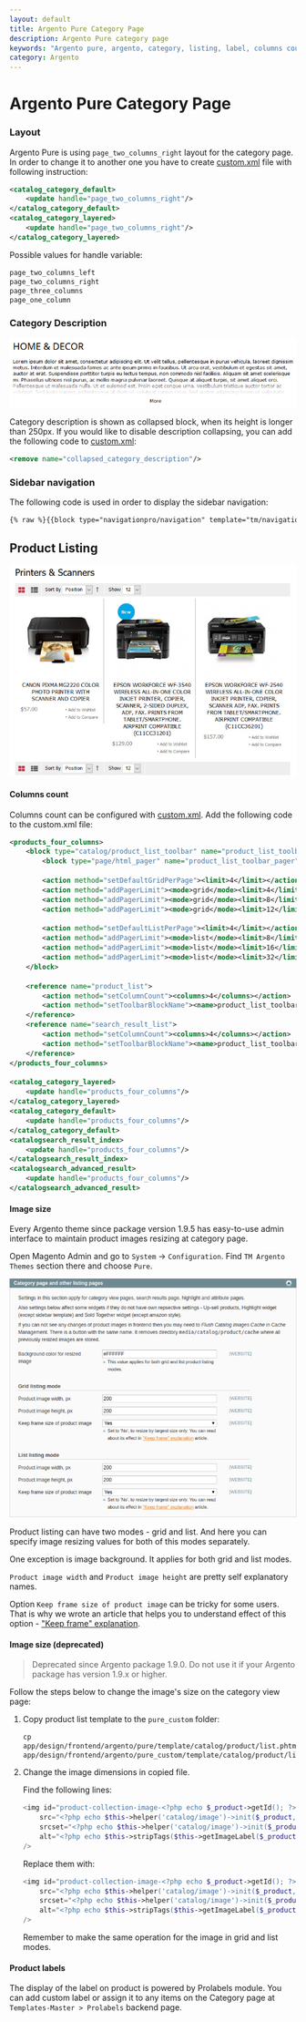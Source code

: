 ```yaml
---
layout: default
title: Argento Pure Category Page
description: Argento Pure category page
keywords: "Argento pure, argento, category, listing, label, columns count"
category: Argento
---
```


# Argento Pure Category Page

### Layout

Argento Pure is using `page_two_columns_right` layout for the category page. In order to
change it to another one you have to create [custom.xml][custom_xml] file with following
instruction:

```xml
<catalog_category_default>
    <update handle="page_two_columns_right"/>
</catalog_category_default>
<catalog_category_layered>
    <update handle="page_two_columns_right"/>
</catalog_category_layered>
```

Possible values for handle variable:

```
page_two_columns_left
page_two_columns_right
page_three_columns
page_one_column
```

### Category Description

![Collapsed category description](/images/argento/pure2/category-page/collapsed_description.png)

Category description is shown as collapsed block, when its height is longer than
250px. If you would like to disable description collapsing, you can add the following
code to [custom.xml][custom_xml]:

```xml
<remove name="collapsed_category_description"/>
```
### Sidebar navigation

The following code is used in order to display the sidebar navigation:

```html
{% raw %}{{block type="navigationpro/navigation" template="tm/navigationpro/sidebar.phtml" name_in_layout="navpro-homepage-left" menu_name="argento_mall_left" enabled="1"}}{% endraw %}
```

## Product Listing

![Product Listing](/images/argento/pure/product-listing.jpg)

#### Columns count

Columns count can be configured with [custom.xml][custom_xml].
Add the following code to the custom.xml file:

```xml
<products_four_columns>
    <block type="catalog/product_list_toolbar" name="product_list_toolbar" template="catalog/product/list/toolbar.phtml">
        <block type="page/html_pager" name="product_list_toolbar_pager"/>

        <action method="setDefaultGridPerPage"><limit>4</limit></action>
        <action method="addPagerLimit"><mode>grid</mode><limit>4</limit></action>
        <action method="addPagerLimit"><mode>grid</mode><limit>8</limit></action>
        <action method="addPagerLimit"><mode>grid</mode><limit>12</limit></action>

        <action method="setDefaultListPerPage"><limit>4</limit></action>
        <action method="addPagerLimit"><mode>list</mode><limit>8</limit></action>
        <action method="addPagerLimit"><mode>list</mode><limit>16</limit></action>
        <action method="addPagerLimit"><mode>list</mode><limit>32</limit></action>
    </block>

    <reference name="product_list">
        <action method="setColumnCount"><columns>4</columns></action>
        <action method="setToolbarBlockName"><name>product_list_toolbar</name></action>
    </reference>
    <reference name="search_result_list">
        <action method="setColumnCount"><columns>4</columns></action>
        <action method="setToolbarBlockName"><name>product_list_toolbar</name></action>
    </reference>
</products_four_columns>

<catalog_category_layered>
    <update handle="products_four_columns"/>
</catalog_category_layered>
<catalog_category_default>
    <update handle="products_four_columns"/>
</catalog_category_default>
<catalogsearch_result_index>
    <update handle="products_four_columns"/>
</catalogsearch_result_index>
<catalogsearch_advanced_result>
    <update handle="products_four_columns"/>
</catalogsearch_advanced_result>
```

#### Image size

Every Argento theme since package version 1.9.5 has easy-to-use admin interface to maintain product images resizing at category page.

Open Magento Admin and go to `System` → `Configuration`. Find `TM Argento Themes` section there and choose `Pure`.

![Product Listing image size](/images/argento/default/listing-image-settings.png)

Product listing can have two modes - grid and list. And here you can specify image resizing values for both of this modes separately.

One exception is image background. It applies for both grid and list modes.

`Product image width` and `Product image height` are pretty self explanatory names.

Option `Keep frame size of product image` can be tricky for some users. That is why we wrote an article that helps you to understand effect of this option - ["Keep frame" explanation](/m1/argento/keep-frame/).

#### Image size (deprecated)

> Deprecated since Argento package 1.9.0. Do not use it if your Argento package has version 1.9.x or higher.

Follow the steps below to change the image's size on the category view page:

 1. Copy product list template to the `pure_custom` folder:

    ```
    cp app/design/frontend/argento/pure/template/catalog/product/list.phtml app/design/frontend/argento/pure_custom/template/catalog/product/list.phtml
    ```

 2. Change the image dimensions in copied file.

    Find the following lines:

    ```php
    <img id="product-collection-image-<?php echo $_product->getId(); ?>"
        src="<?php echo $this->helper('catalog/image')->init($_product, 'small_image')->keepFrame(false)->resize(270); ?>"
        srcset="<?php echo $this->helper('catalog/image')->init($_product, 'small_image')->keepFrame(false)->resize(270); ?> 1x, <?php echo $this->helper('catalog/image')->init($_product, 'small_image')->keepFrame(false)->resize(270 * 2); ?> 2x"
        alt="<?php echo $this->stripTags($this->getImageLabel($_product, 'small_image'), null, true) ?>"
    />
    ```

    Replace them with:

    ```php
    <img id="product-collection-image-<?php echo $_product->getId(); ?>"
        src="<?php echo $this->helper('catalog/image')->init($_product, 'small_image')->keepFrame(true)->resize(270, 270); ?>"
        srcset="<?php echo $this->helper('catalog/image')->init($_product, 'small_image')->keepFrame(true)->resize(270, 270); ?> 1x, <?php echo $this->helper('catalog/image')->init($_product, 'small_image')->keepFrame(true)->resize(270 * 2, 270 * 2); ?> 2x"
        alt="<?php echo $this->stripTags($this->getImageLabel($_product, 'small_image'), null, true) ?>"
    />
    ```

    Remember to make the same operation for the image in grid and list modes.

#### Product labels

The display of the label on product is powered by Prolabels module. You can add custom label or assign it to any items on the Category page at `Templates-Master > Prolabels` backend page.

[custom_xml]: /m1/argento/theme-customization/small-changes/#custom-layout-update-file "custom.xml layout"

